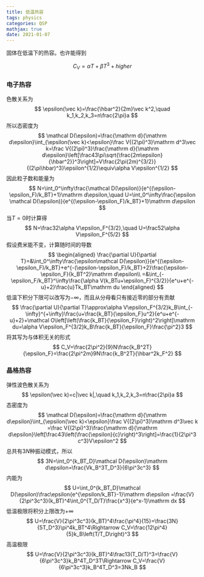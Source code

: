 ```yaml
---
title: 低温热容
tags: physics
categories: QSP
mathjax: true
date: 2021-01-07
---
```


固体在低温下的热容。也许能得到

$$
C_V=\alpha T+\beta T^3+higher
$$

<!--more-->

### 电子热容

色散关系为
$$
\epsilon(\vec k)=\frac{\hbar^2}{2m}\vec k^2,\quad k_1,k_2,k_3=n\frac{2\pi}a
$$
所以态密度为
$$
\mathcal D(\epsilon)=\frac{\mathrm d}{\mathrm d\epsilon}\int_{\epsilon(\vec k)<\epsilon}\frac V{(2\pi)^3}\mathrm d^3\vec k=\frac V{(2\pi)^3}\frac{\mathrm d}{\mathrm d\epsilon}\left[\frac43\pi\sqrt{\frac{2m\epsilon}{\hbar^2}}^3\right]=V\frac{2\pi(2m)^{3/2}}{(2\pi\hbar)^3}\epsilon^{1/2}\equiv\alpha V\epsilon^{1/2}
$$
因此粒子数和能量为
$$
N=\int_0^\infty\frac{\mathcal D(\epsilon)}{e^{(\epsilon-\epsilon_F)/k_BT}+1}\mathrm d\epsilon,\quad 
U=\int_0^\infty\frac{\epsilon \mathcal D(\epsilon)}{e^{(\epsilon-\epsilon_F)/k_BT}+1}\mathrm d\epsilon
$$
当$T=0$时计算得
$$
N=\frac32\alpha V\epsilon_F^{3/2},\quad U=\frac52\alpha V\epsilon_F^{5/2}
$$
假设费米能不变，计算随时间的导数
$$
\begin{aligned}
\frac{\partial U}{\partial T}=&\int_0^\infty\frac{\epsilon\mathcal D(\epsilon)}{e^{(\epsilon-\epsilon_F)/k_BT}+e^{-(\epsilon-\epsilon_F)/k_BT}+2}\frac{\epsilon-\epsilon_F}{k_BT^2}\mathrm d\epsilon\\
=&\int_{-\epsilon_F/k_BT}^\infty\frac{\alpha V(k_BTu+\epsilon_F)^{3/2}}{e^u+e^{-u}+2}\frac{u}Tk_BT\mathrm du
\end{aligned}
$$
低温下积分下限可以改写为$-\infty$，而且从分母看只有接近零的部分有贡献
$$
\frac{\partial U}{\partial T}\approx\alpha V\epsilon_F^{3/2}k_B\int_{-\infty}^{+\infty}\frac{u+\frac{k_BT}{\epsilon_F}u^2}{e^u+e^{-u}+2}+\mathcal O\left[\left(\frac{k_BT}{\epsilon_F}\right)^2\right]\mathrm du=\alpha V\epsilon_F^{3/2}k_B\frac{k_BT}{\epsilon_F}\frac{\pi^2}3
$$
将其写为与体积无关的形式
$$
C_V=\frac{2\pi^2}{9}N\frac{k_B^2T}{\epsilon_F}=\frac{2\pi^2m}9N\frac{k_B^2T}{\hbar^2k_F^2}
$$

### 晶格热容

弹性波色散关系为
$$
\epsilon(\vec k)=c|\vec k|,\quad k_1,k_2,k_3=n\frac{2\pi}a
$$
态密度为
$$
\mathcal D(\epsilon)=\frac{\mathrm d}{\mathrm d\epsilon}\int_{\epsilon(\vec k)<\epsilon}\frac V{(2\pi)^3}\mathrm d^3\vec k
=\frac V{(2\pi)^3}\frac{\mathrm d}{\mathrm d\epsilon}\left[\frac43\left(\frac{\epsilon}{c}\right)^3\right]=\frac{1}{2\pi^3 c^3}V\epsilon^2
$$
总共有$3N$种振动模式，所以
$$
3N=\int_0^{k_BT_D}\mathcal D(\epsilon)\mathrm d\epsilon=\frac{Vk_B^3T_D^3}{6\pi^3c^3}
$$
内能为
$$
U=\int_0^{k_BT_D}\mathcal D(\epsilon)\frac\epsilon{e^{\epsilon/k_BT}-1}\mathrm d\epsilon
=\frac{V}{2\pi^3c^3}(k_BT)^4\int_0^{T_D/T}\frac{x^3}{e^x-1}\mathrm dx
$$
低温极限将积分上限改为$+\infty$
$$
U=\frac{V}{2\pi^3c^3}(k_BT)^4\frac{\pi^4}{15}=\frac{3N}{5T_D^3}\pi^4k_BT^4\Rightarrow 
C_V=\frac{12\pi^4}{5}k_B\left(T/T_D\right)^3
$$
高温极限
$$
U=\frac{V}{2\pi^3c^3}(k_BT)^4\frac13(T_D/T)^3=\frac{V}{6\pi^3c^3}k_B^4T_D^3T\Rightarrow
C_V=\frac{V}{6\pi^3c^3}k_B^4T_D^3=3Nk_B
$$
